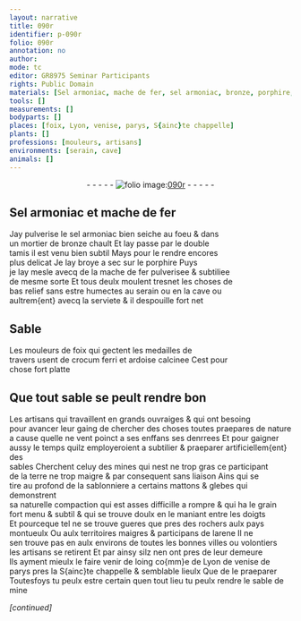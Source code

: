 ```yaml
---
layout: narrative
title: 090r
identifier: p-090r
folio: 090r
annotation: no
author:
mode: tc
editor: GR8975 Seminar Participants
rights: Public Domain
materials: [Sel armoniac, mache de fer, sel armoniac, bronze, porphire, crocum ferri, ardoise, terre, arene]
tools: []
measurements: []
bodyparts: []
places: [foix, Lyon, venise, parys, S{ainc}te chappelle]
plants: []
professions: [mouleurs, artisans]
environments: [serain, cave]
animals: []
---
```


<div class="folio" align="center">- - - - - <a href="http://gallica.bnf.fr/ark:/12148/btv1b10500001g/f185.image" target="_blank"><img src="https://cu-mkp.github.io/2017-workshop-edition/assets/photo-icon.png" alt="folio image: " style="display:inline-block; margin-bottom:-3px;"/>090r</a> - - - - - </div>  
  

## <span class="m">Sel armoniac</span> et <span class="m">mache de fer</span>

 
Jay pulverise le <span class="m">sel armoniac</span> bien seiche au foeu & dans<br/> un mortier de <span class="m">bronze</span> chault Et lay passe par le double<br/> tamis il est venu bien subtil Mays pour le rendre encores<br/> plus delicat Je lay broye a sec sur le <span class="m">porphire</span> Puys<br/> je lay mesle avecq de la <span class="m">mache de fer</span> pulverisee & subtiliee<br/> de mesme sorte Et tous deulx moulent tresnet les choses de<br/> bas relief sans estre humectes au <span class="env">serain</span> ou en la <span class="env">cave</span> ou<br/> aultrem{ent} avecq la serviete & il despouille fort net
 
 
  

## Sable

 
Les <span class="pro">mouleurs</span> de <span class="pl">foix</span> qui gectent les medailles de<br/> travers usent de <span class="m">crocum ferri</span> et <span class="m">ardoise</span> calcinee Cest pour<br/> chose fort platte
 
 
  

## Que tout sable se peult rendre bon

 
Les <span class="pro">artisans</span> qui travaillent en grands ouvraiges & qui ont besoing<br/> pour avancer leur gaing de chercher des choses toutes praepares de nature<br/> a cause quelle ne vent poinct a ses enffans ses denrrees Et pour gaigner<br/> aussy le temps quilz employeroient a subtilier & praeparer artificiellem{ent} des<br/> sables Cherchent celuy de<span class="del">s</span> mine<span class="del">s</span> qui nest ne trop gras ce participant<br/> de la <span class="m">terre</span> ne trop maigre & par consequent sans liaison Ains qui se<br/> tire au profond de la sablonniere a certains mattons & glebes qui demonstrent<br/> sa naturelle compaction qui est asses difficille a rompre & qui ha le grain<br/> fort menu & subtil & qui se trouve doulx en le maniant entre les doigts<br/> Et pourceque tel ne se trouve gueres que pres des rochers aulx pays<br/> montueulx Ou aulx territoires maigres & participans de l<span class="m">arene</span> Il ne<br/> sen trouve pas <span class="del">en</span> aulx environs de toutes les bonnes villes ou volontiers<br/> les <span class="pro">artisans</span> se retirent Et par ainsy silz nen ont pres de leur demeure<br/> Ils ayment mieulx le faire venir de loing co{mm}e de <span class="pl">Lyon</span> de <span class="pl">venise</span> de<br/> <span class="pl">parys</span> pres la <span class="pl">S{ainc}te chappelle</span> & semblable lieulx Que de le praeparer<br/> Toutesfoys tu peulx estre certain quen tout lieu tu peulx rendre le sable de mine
 
*[continued]*
 
